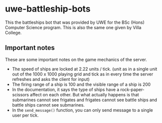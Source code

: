 # uwe-battleship-bots
This the battleships bot that was provided by UWE for the BSc (Hons) Computer Science program. This is also the same one given by Villa College.

## Important notes
These are some important notes on the game mechanics of the server.

- The speed of ships are locked at 2.22 units / tick. (unit as in a single unit out of the 1000 x 1000 playing grid and tick as in every time the server refreshes and asks the client for input)
- The firing range of a ship is 100 and the visible range of a ship is 200
- In the documentation, it says the type of ships have a rock-paper-scissors affect on each other. But what actually happens is that submarines cannot see frigates and frigates cannot see battle ships and battle ships cannot see submarines.
- In the `send_message()` function, you can only send message to a single user per tick.
